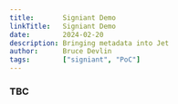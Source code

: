 ```yaml
---
title:       Signiant Demo
linkTitle:   Signiant Demo
date:        2024-02-20
description: Bringing metadata into Jet
author:      Bruce Devlin
tags:        ["signiant", "PoC"]
---
```


### TBC